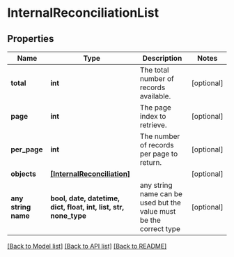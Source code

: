 # InternalReconciliationList


## Properties
Name | Type | Description | Notes
------------ | ------------- | ------------- | -------------
**total** | **int** | The total number of records available. | [optional] 
**page** | **int** | The page index to retrieve. | [optional] 
**per_page** | **int** | The number of records per page to return. | [optional] 
**objects** | [**[InternalReconciliation]**](InternalReconciliation.md) |  | [optional] 
**any string name** | **bool, date, datetime, dict, float, int, list, str, none_type** | any string name can be used but the value must be the correct type | [optional]

[[Back to Model list]](../README.md#documentation-for-models) [[Back to API list]](../README.md#documentation-for-api-endpoints) [[Back to README]](../README.md)


